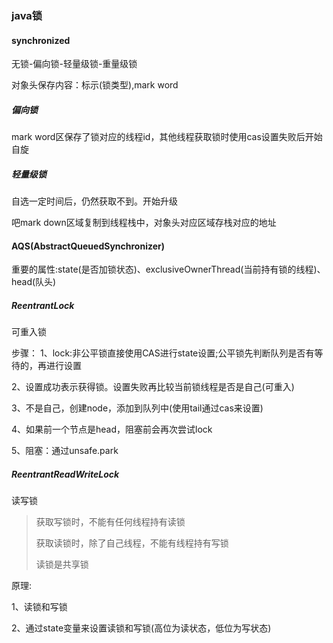 ### java锁

#### synchronized

无锁-偏向锁-轻量级锁-重量级锁

对象头保存内容：标示(锁类型),mark word

##### 偏向锁

mark word区保存了锁对应的线程id，其他线程获取锁时使用cas设置失败后开始自旋

##### 轻量级锁

自选一定时间后，仍然获取不到。开始升级

吧mark down区域复制到线程栈中，对象头对应区域存栈对应的地址


#### AQS(AbstractQueuedSynchronizer)


重要的属性:state(是否加锁状态)、exclusiveOwnerThread(当前持有锁的线程)、head(队头)

##### ReentrantLock

可重入锁

步骤：
1、lock:非公平锁直接使用CAS进行state设置;公平锁先判断队列是否有等待的，再进行设置

2、设置成功表示获得锁。设置失败再比较当前锁线程是否是自己(可重入)

3、不是自己，创建node，添加到队列中(使用tail通过cas来设置)

4、如果前一个节点是head，阻塞前会再次尝试lock

5、阻塞：通过unsafe.park

##### ReentrantReadWriteLock

读写锁

> 获取写锁时，不能有任何线程持有读锁
>
> 获取读锁时，除了自己线程，不能有线程持有写锁
>
> 读锁是共享锁

原理:

1、读锁和写锁

2、通过state变量来设置读锁和写锁(高位为读状态，低位为写状态)
